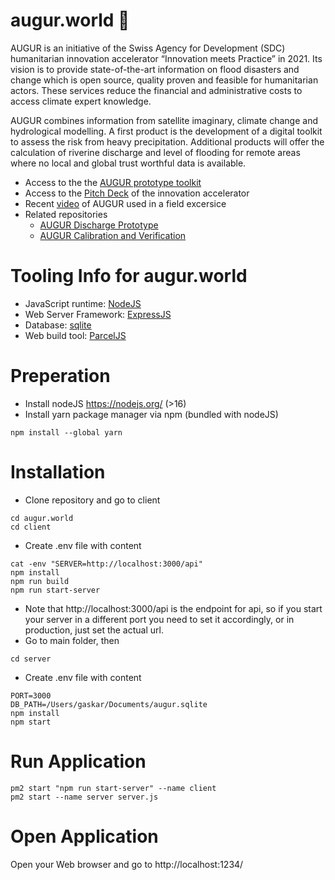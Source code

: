 # augur.world 🌊
AUGUR is an initiative of the Swiss Agency for Development (SDC) humanitarian innovation accelerator “Innovation meets Practice” in 2021.
Its vision is to provide state-of-the-art information on flood disasters and change which is open source, quality proven and feasible for humanitarian actors. These services reduce the financial and administrative costs to access climate expert knowledge.

AUGUR combines information from satellite imaginary, climate change and hydrological modelling. A first product is the development of a digital toolkit to assess the risk from heavy precipitation. Additional products will offer the calculation of riverine discharge and level of flooding for remote areas where no local and global trust worthful data is available.

- Access to the the [AUGUR prototype toolkit](https://augur.world/home)
- Access to the [Pitch Deck](https://static1.squarespace.com/static/619fa4f7993ee055dc490d70/t/61cc627e1ac49e69c79a5e22/1640784527710/presentation_augur_pitch_final.pdf) of the innovation accelerator
- Recent [video](https://www.youtube.com/watch?v=jximqf1XoJ4&ab_channel=SwissNGODRRPlatform) of AUGUR used in a field excersice 
- Related repositories
  - [AUGUR Discharge Prototype](https://github.com/obellprat/augur-discharge)
  - [AUGUR Calibration and Verification](https://github.com/pascalhorton/augur-calibration)
    
# Tooling Info for augur.world
- JavaScript runtime: [NodeJS](https://nodejs.org/)
- Web Server Framework: [ExpressJS](https://expressjs.com/)
- Database: [sqlite](https://sqlite.org/index.html)
- Web build tool: [ParcelJS](https://parceljs.org/)

# Preperation
- Install nodeJS https://nodejs.org/ (>16)
- Install yarn package manager via npm (bundled with nodeJS)
```shell
npm install --global yarn
```

# Installation

- Clone repository and go to client
```shell
cd augur.world
cd client
```

- Create .env file with content
```shell
cat -env "SERVER=http://localhost:3000/api"
npm install
npm run build
npm run start-server
```

- Note that http://localhost:3000/api is the endpoint for api, so if you start your server in a different port you need to set it accordingly, or in production, just set the actual url.
- Go to main folder, then
```shell
cd server
```

- Create .env file with content
```shell
PORT=3000
DB_PATH=/Users/gaskar/Documents/augur.sqlite
npm install
npm start
```

# Run Application
```shell
pm2 start "npm run start-server" --name client
pm2 start --name server server.js
```

# Open Application
Open your Web browser and go to http://localhost:1234/
